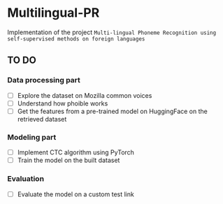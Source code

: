 # Multilingual-PR

Implementation of the project ```Multi-lingual Phoneme Recognition using self-supervised methods on foreign languages```

## TO DO 

### Data processing part

- [ ] Explore the dataset on Mozilla common voices
- [ ] Understand how phoible works
- [ ] Get the features from a pre-trained model on HuggingFace on the retrieved dataset

### Modeling part

- [ ] Implement CTC algorithm using PyTorch
- [ ] Train the model on the built dataset

### Evaluation

- [ ] Evaluate the model on a custom test link
